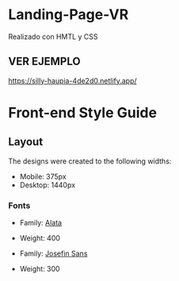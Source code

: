 # Landing-Page-VR
Realizado con HMTL y CSS

## VER EJEMPLO
https://silly-haupia-4de2d0.netlify.app/

# Front-end Style Guide

## Layout

The designs were created to the following widths:

- Mobile: 375px
- Desktop: 1440px

### Fonts

- Family: [Alata](https://fonts.google.com/specimen/Alata)
- Weight: 400

- Family: [Josefin Sans](https://fonts.google.com/specimen/Josefin+Sans)
- Weight: 300


